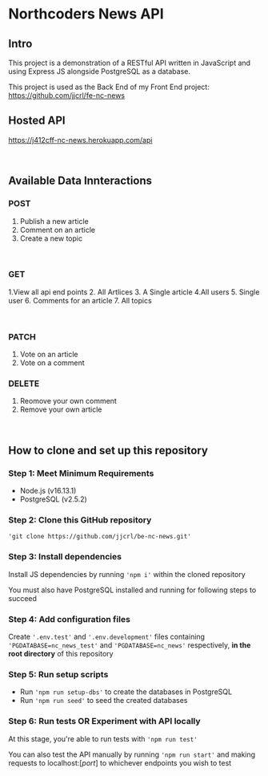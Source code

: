 # <b>Northcoders News API</b>

## <b>Intro</b>

This project is a demonstration of a RESTful API written in JavaScript and using Express JS alongside PostgreSQL as a database.

This project is used as the Back End of my Front End project: https://github.com/jjcrl/fe-nc-news

## <b>Hosted API</b>
https://j412cff-nc-news.herokuapp.com/api

<br>

## <b>Available Data Innteractions</b>

### <b>POST</b>
>
1. Publish a new article
2. Comment on an article
3. Create a new topic

<br>

### <b>GET</b>
>
1.View all api end points
2. All Artlices
3. A Single article 
4.All users
5. Single user
6. Comments for an article
7. All topics

<br>

### <b>PATCH</b>
1. Vote on an article
2. Vote on a comment

### <b>DELETE </b>
1. Reomove your own comment 
2. Remove your own article 

<br>

## <b>How to clone and set up this repository</b>

### <b>Step 1:</b> Meet Minimum Requirements

- Node.js (v16.13.1)
- PostgreSQL (v2.5.2)

### <b>Step 2:</b> Clone this GitHub repository

`'git clone https://github.com/jjcrl/be-nc-news.git'`

### <b>Step 3:</b> Install dependencies

Install JS dependencies by running `'npm i'` within the cloned repository

You must also have PostgreSQL installed and running for following steps to succeed

### <b>Step 4:</b> Add configuration files

Create `'.env.test'` and `'.env.development'` files containing `'PGDATABASE=nc_news_test'` and `'PGDATABASE=nc_news'` respectively, <b>in the root directory</b> of this repository

### <b>Step 5:</b> Run setup scripts

- Run `'npm run setup-dbs'` to create the databases in PostgreSQL
- Run `'npm run seed'` to seed the created databases

### <b>Step 6:</b> Run tests OR Experiment with API locally

At this stage, you're able to run tests with `'npm run test'`

You can also test the API manually by running `'npm run start'` and making requests to localhost:[_port_] to whichever endpoints you wish to test
